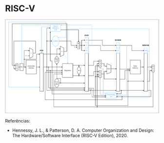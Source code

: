 # RISC-V

![Processador](images/risc-v.png)

Referências:
 - Hennessy, J. L., & Patterson, D. A. Computer Organization and Design: The Hardware/Software Interface (RISC-V Edition), 2020.